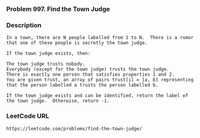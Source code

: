 ### Problem 997. Find the Town Judge

### Description
    In a town, there are N people labelled from 1 to N.  There is a rumor that one of these people is secretly the town judge.
    
    If the town judge exists, then:
    
    The town judge trusts nobody.
    Everybody (except for the town judge) trusts the town judge.
    There is exactly one person that satisfies properties 1 and 2.
    You are given trust, an array of pairs trust[i] = [a, b] representing that the person labelled a trusts the person labelled b.
    
    If the town judge exists and can be identified, return the label of the town judge.  Otherwise, return -1.
    
### LeetCode URL
    https://leetcode.com/problems/find-the-town-judge/
